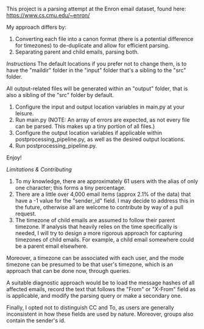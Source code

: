 This project is a parsing attempt at the Enron email dataset, found here: https://www.cs.cmu.edu/~enron/

My approach differs by:
1. Converting each file into a canon format (there is a potential difference for timezones) to de-duplicate and
allow for efficient parsing.
2. Separating parent and child emails, parsing both.

*Instructions*
The default locations if you prefer not to change them, is to have the "maildir" folder in the "input" folder that's
a sibling to the "src" folder.

All output-related files will be generated within an "output" folder, that is also a sibling of the "src" folder by
default.

1. Configure the input and output location variables in main.py at your leisure.
2. Run main.py (NOTE: An array of errors are expected, as not every file can be parsed. This makes up a tiny portion of all files.)
3. Configure the output location variables if applicable within postprocessing_pipeline.py, as well as the desired output locations.
4. Run postprocessing_pipeline.py.

Enjoy!

*Limitations & Contributing*
1. To my knowledge, there are approximately 61 users with the alias of only one character; this forms a tiny percentage.
2. There are a little over 4,000 email items (approx 2.1% of the data) that have a -1 value for the "sender_id" field.
I may decide to address this in the future, otherwise all are welcome to contribute by way of a pull request.
3. The timezone of child emails are assumed to follow their parent timezone. If analysis that heavily relies on the time specifically is needed, I will
try to design a more rigorous approach for capturing timezones of child emails. For example, a child email somewhere could be a parent email elsewhere.

Moreover, a timezone can be associated with each user, and the mode timezone can be presumed to be that user's timezone, which is an approach that can be done now, through queries.

A suitable diagnostic approach would be to load the message hashes of all affected emails, record the text that follows the "From" or "X-From" field
as is applicable, and modify the parsing query or make a secondary one.

Finally, I opted not to distinguish CC and To, as users are generally inconsistent in how these fields are used by nature. Moreover, groups also contain the sender's id.